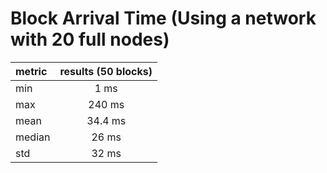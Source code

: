 # Block Arrival Time (Using a network with 20 full nodes)

| metric | results (50 blocks) |
| :----- | :-----------------: |
| min    |        1 ms         |
| max    |       240 ms        |
| mean   |       34.4 ms       |
| median |        26 ms        |
| std    |        32 ms        |
